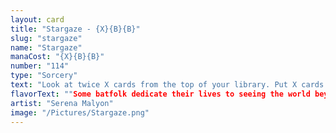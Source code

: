 ```yaml
---
layout: card
title: "Stargaze - {X}{B}{B}"
slug: "stargaze"
name: "Stargaze"
manaCost: "{X}{B}{B}"
number: "114"
type: "Sorcery"
text: "Look at twice X cards from the top of your library. Put X cards from among them into your hand and the rest into your graveyard. You lose X life."
flavorText: ""Some batfolk dedicate their lives to seeing the world beyond them."\n—Warion, scholar of the Cosmos"
artist: "Serena Malyon"
image: "/Pictures/Stargaze.png"
---
```


